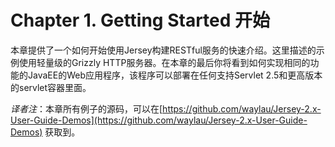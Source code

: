 Chapter 1. Getting Started 开始
========================

本章提供了一个如何开始使用Jersey构建RESTful服务的快速介绍。这里描述的示例使用轻量级的Grizzly HTTP服务器。在本章的最后你将看到如何实现相同的功能的JavaEE的Web应用程序，该程序可以部署在任何支持Servlet 2.5和更高版本的servlet容器里面。

*译者注*：本章所有例子的源码，可以在[https://github.com/waylau/Jersey-2.x-User-Guide-Demos](https://github.com/waylau/Jersey-2.x-User-Guide-Demos) 获取到。